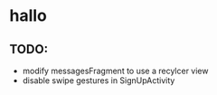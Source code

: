 # hallo

## TODO:
* modify messagesFragment to use a recylcer view
* disable swipe gestures in SignUpActivity



